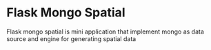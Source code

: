 # Flask Mongo Spatial


Flask mongo spatial is mini application that implement mongo as data source and engine for generating spatial data